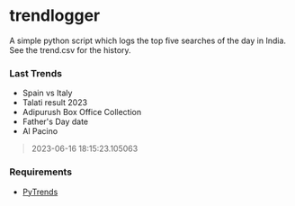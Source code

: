 # trendlogger
A simple python script which logs the top five searches of the day in India.<br>See the trend.csv for the history.<br>

<!-- Last Trends -->
### Last Trends
* Spain vs Italy
* Talati result 2023
* Adipurush Box Office Collection
* Father's Day date
* Al Pacino
> 2023-06-16 18:15:23.105063

<!-- Requirements -->
### Requirements
* [PyTrends](https://github.com/dreyco676/pytrends)
